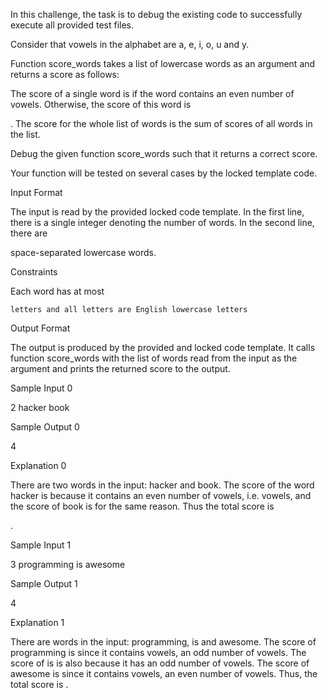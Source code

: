 In this challenge, the task is to debug the existing code to successfully 
execute all provided test files.

Consider that vowels in the alphabet are a, e, i, o, u and y.

Function score_words takes a list of lowercase words as an argument and returns a score as follows:

The score of a single word is
if the word contains an even number of vowels. Otherwise, the score of this word is

. The score for the whole list of words is the sum of scores of all words in the list.

Debug the given function score_words such that it returns a correct score.

Your function will be tested on several cases by the locked template code.

Input Format

The input is read by the provided locked code template. In the first line, there is a single integer
denoting the number of words. In the second line, there are

space-separated lowercase words.

Constraints

Each word has at most

    letters and all letters are English lowercase letters

Output Format

The output is produced by the provided and locked code template. It calls function score_words with the list of words read from the input as the argument and prints the returned score to the output.

Sample Input 0

2
hacker book

Sample Output 0

4

Explanation 0

There are two words in the input: hacker and book. The score of the word hacker is
because it contains an even number of vowels, i.e. vowels, and the score of book is for the same reason. Thus the total score is

.

Sample Input 1

3
programming is awesome

Sample Output 1

4

Explanation 1

There are
words in the input: programming, is and awesome. The score of programming is since it contains vowels, an odd number of vowels. The score of is is also because it has an odd number of vowels. The score of awesome is since it contains vowels, an even number of vowels. Thus, the total score is .